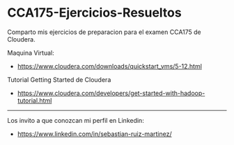 # CCA175-Ejercicios-Resueltos

Comparto mis ejercicios de preparacion para el examen CCA175 de Cloudera.

Maquina Virtual:
* https://www.cloudera.com/downloads/quickstart_vms/5-12.html

Tutorial Getting Started de Cloudera 
* https://www.cloudera.com/developers/get-started-with-hadoop-tutorial.html

------------------------------------------------

Los invito a que conozcan mi perfil en Linkedin:
* https://www.linkedin.com/in/sebastian-ruiz-martinez/
